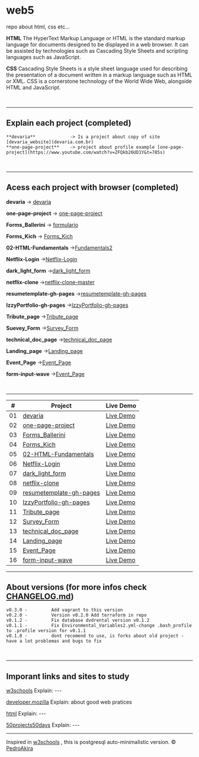 # web5

repo about html, css etc...

**HTML**
The HyperText Markup Language or HTML is the standard markup language for documents designed to be displayed in a web browser. It can be assisted by technologies such as Cascading Style Sheets and scripting languages such as JavaScript.

**CSS**
Cascading Style Sheets is a style sheet language used for describing the presentation of a document written in a markup language such as HTML or XML. CSS is a cornerstone technology of the World Wide Web, alongside HTML and JavaScript.

<br/>

---

## Explain each project (completed)

    **devaria**             -> Is a project about copy of site [devaria_website](devaria.com.br)
    **one-page-project**    -> project about profile example [one-page-project](https://www.youtube.com/watch?v=ZFQkb26UD1Y&t=785s)

<br/>

---

## Acess each project with browser (completed)

**devaria** -> [devaria](https://pedroakiradanno.github.io/web5/devaria/index.html)

**one-page-project** -> [one-page-project](https://pedroakiradanno.github.io/web5/one-page-project/index.html)

**Forms_Ballerini** -> [formulario](https://pedroakiradanno.github.io/web5/Forms_Ballerini/formulario.html)

**Forms_Kich** -> [Forms_Kich](https://pedroakiradanno.github.io/web5/Forms_Kich/pro/index.html)

**02-HTML-Fundamentals** ->[Fundamentals2](https://pedroakiradanno.github.io/web5/02-HTML-Fundamentals/index.html)

**Netflix-Login** ->[Netflix-Login](https://pedroakiradanno.github.io/web5/login/Login/index.html)

**dark_light_form** ->[dark_light_form](https://pedroakiradanno.github.io/web5/dark_light_form/index.html)

**netflix-clone** ->[netflix-clone-master](https://pedroakiradanno.github.io/web5/netflix-clone/index.html)

**resumetemplate-gh-pages** ->[resumetemplate-gh-pages](https://pedroakiradanno.github.io/web5/resumetemplate-gh-pages/index.html)

**IzzyPortfolio-gh-pages** ->[IzzyPortfolio-gh-pages](https://pedroakiradanno.github.io/web5/IzzyPortfolio-gh-pages/index.html)

**Tribute_page** ->[Tribute_page](https://pedroakiradanno.github.io/web5/Tribute_page/index.html)

**Suevey_Form** ->[Survey_Form](https://pedroakiradanno.github.io/web5/Survey_Form/index.html)

**technical_doc_page** ->[technical_doc_page](https://pedroakiradanno.github.io/web5/technical_doc_page/index.html)

**Landing_page** ->[Landing_page](https://pedroakiradanno.github.io/web5/Landing_page/index.html)

**Event_Page** ->[Event_Page](https://pedroakiradanno.github.io/web5/Event_Page/index.html)

**form-input-wave** ->[Event_Page](https://pedroakiradanno.github.io/web5/form-input-wave/index.html)




<br/>

---

|  #  | Project                                                                                                                     | Live Demo                                                                         |
| :-: | --------------------------------------------------------------------------------------------------------------------------- | --------------------------------------------------------------------------------- |
| 01  | [devaria](https://github.com/pedroAkiraDanno/web5/tree/main/devaria)                             | [Live Demo](https://pedroakiradanno.github.io/web5/devaria/index.html)               |
| 02  | [one-page-project](https://github.com/pedroAkiraDanno/web5/tree/main/one-page-project)                       | [Live Demo](https://pedroakiradanno.github.io/web5/one-page-project/index.html) |
| 03  | [Forms_Ballerini](https://github.com/pedroAkiraDanno/web5/tree/main/Forms_Ballerini)                       | [Live Demo](https://pedroakiradanno.github.io/web5/Forms_Ballerini/formulario.html) |
| 04  | [Forms_Kich](https://github.com/pedroAkiraDanno/web5/tree/main/Forms_Kich)                          | [Live Demo](https://pedroakiradanno.github.io/web5/Forms_Kich/pro/index.html)          |
| 05  | [02-HTML-Fundamentals](https://github.com/pedroAkiraDanno/web5/tree/main/02-HTML-Fundamentals)                               | [Live Demo](https://pedroakiradanno.github.io/web5/02-HTML-Fundamentals/index.html)                |
| 06  | [Netflix-Login](https://github.com/pedroAkiraDanno/web5/tree/main/login/Login)                               | [Live Demo](https://pedroakiradanno.github.io/web5/login/Login/index.html)                |
| 07  | [dark_light_form](https://github.com/pedroAkiraDanno/web5/tree/main/dark_light_form)                               | [Live Demo](https://pedroakiradanno.github.io/web5/dark_light_form/index.html)                |
| 08  | [netflix-clone](https://github.com/pedroAkiraDanno/web5/tree/main/netflix-clone)                               | [Live Demo](https://pedroakiradanno.github.io/web5/netflix-clone/index.html)                |
| 09  | [resumetemplate-gh-pages](https://github.com/pedroAkiraDanno/web5/tree/main/resumetemplate-gh-pages)                               | [Live Demo](https://pedroakiradanno.github.io/web5/resumetemplate-gh-pages/index.html)                |
| 10  | [IzzyPortfolio-gh-pages](https://github.com/pedroAkiraDanno/web5/tree/main/IzzyPortfolio-gh-pages)                               | [Live Demo](https://pedroakiradanno.github.io/web5/IzzyPortfolio-gh-pages/index.html)     
| 11  | [Tribute_page](https://github.com/pedroAkiraDanno/web5/tree/main/Tribute_page)                               | [Live Demo](https://pedroakiradanno.github.io/web5/Tribute_page/index.html)        
| 12  | [Survey_Form](https://github.com/pedroAkiraDanno/web5/tree/main/Survey_Form)                               | [Live Demo](https://pedroakiradanno.github.io/web5/Survey_Form/index.html) 
| 13  | [technical_doc_page](https://github.com/pedroAkiraDanno/web5/tree/main/technical_doc_page)                               | [Live Demo](https://pedroakiradanno.github.io/web5/technical_doc_page/index.html) 
| 14  | [Landing_page](https://github.com/pedroAkiraDanno/web5/tree/main/Landing_page)                               | [Live Demo](https://pedroakiradanno.github.io/web5/Landing_page/index.html) 
| 15  | [Event_Page](https://github.com/pedroAkiraDanno/web5/tree/main/Event_Page)                               | [Live Demo](https://pedroakiradanno.github.io/web5/Event_Page/index.html)     
| 16  | [form-input-wave](https://github.com/pedroAkiraDanno/web5/tree/main/form-input-wave)                               | [Live Demo](https://pedroakiradanno.github.io/web5/form-input-wave/index.html)     








---





## About versions (for more infos check [CHANGELOG.md](https://github.com/pedroAkiraDanno/auto5/blob/main/CHANGELOG.md))

    v0.3.0 -         Add vagrant to this version
    v0.2.0 -         Version v0.2.0 Add terraform in repo
    v0.1.2 -         Fix database dvdrental version v0.1.2
    v0.1.1 -         Fix Environmental_Variables2.yml-change .bash_profile to .profile version for v0.1.1
    v0.1.0 -         dont recomend to use, is forks about old project - have a lot problemas and bugs to fix

<br/>

---

## Imporant links and sites to study

<a href="https://www.w3schools.com/html/" target="_blank">w3schools</a> Explain: ---

<a href="https://developer.mozilla.org/en-US/docs/Web/HTML" target="_blank">developer.mozilla</a> Explain: about good web pratices

<a href="https://html.com/" target="_blank">html</a> Explain: ---

<a href="https://github.com/bradtraversy/50projects50days" target="_blank">50projects50days</a> Explain: ---


---

Inspired in [w3schools](https://www.w3schools.com/html/) , this is postgresql auto-minimalistic version.
© [PedroAkira](https://www.instagram.com/pedro.akira.3)
